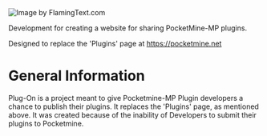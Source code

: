 <img src="http://de7.engine.flamingtext.com/netfu/tmp28007/coollogo_com-316991055.png" alt="Image by FlamingText.com"/>

Development for creating a website for sharing PocketMine-MP plugins.

Designed to replace the 'Plugins' page at https://pocketmine.net

# General Information
Plug-On is a project meant to give Pocketmine-MP Plugin developers a chance to publish their plugins. It replaces the 'Plugins' page, as mentioned above. It was created because of the inability of Developers to submit their plugins to Pocketmine.


